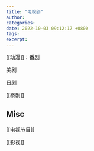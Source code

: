 ```yaml
---
title: "电视剧"
author: 
categories: 
date: 2022-10-03 09:12:17 +0800
tags: 
excerpt: 
---
```


[[动漫]]：番剧


美剧

日剧

[[泰剧]]

## Misc

[[电视节目]]

[[影视]]


